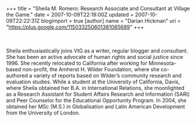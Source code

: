 +++
title = "Sheila M. Romero: Research Associate and Consultant at Village the Game."
date = 2007-10-09T22:19:00Z
updated = 2007-10-09T22:22:31Z
blogimport = true 
[author]
	name = "Darian Hickman"
	uri = "https://plus.google.com/115033250601381085689"
+++

<a onblur="try {parent.deselectBloggerImageGracefully();} catch(e) {}" href="http://www.villagethegame.com/uploaded_images/Sheila.Wilder-736648.jpg"><img style="margin: 0pt 10px 10px 0pt; float: left; cursor: pointer;" src="http://www.villagethegame.com/uploaded_images/Sheila.Wilder-736646.jpg" alt="" border="0" /></a><br /><b><br /></b>Sheila enthusiastically joins VtG as a writer, regular blogger and consultant. She has been an active advocate of human rights and social justice since 1996. She recently relocated to California after working for Minnesota-based non-profit, the Amherst H. Wilder Foundation, where she co-authored a variety of reports based on Wilder’s community research and evaluation studies. While a student at the University of California, Davis, where Sheila obtained her B.A. in International Relations, she moonlighted as a Research Assistant for Student Affairs Research and Information (SARI) and Peer Counselor for the Educational Opportunity Program. In 2004, she obtained her MSc (M.S.) in Globalisation and Latin American Development from the University of London.
